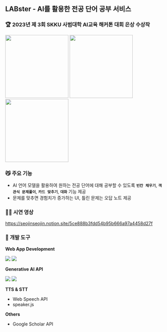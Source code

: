 ## LABster - AI를 활용한 전공 단어 공부 서비스

### 🏆 2023년 제 3회 SKKU 사범대학 AI교육 해커톤 대회 은상 수상작
<img height="200" src="https://github.com/bcpc4/client/assets/48249505/89095cea-eb22-40cf-b259-3360541439e2"/>
<img height="200" src="https://github.com/bcpc4/client/assets/48249505/d60d6f59-61ec-4bb2-a81c-e3c50ecc8418"/>
<img height="200" src="https://github.com/bcpc4/client/assets/48249505/7de0bf33-6cc8-4dbb-9d26-f6092c7153e0"/>

### 😼 주요 기능
- AI 언어 모델을 활용하여 원하는 전공 단어에 대해 공부할 수 있도록 **`빈칸 채우기`**, **`객관식 문제풀이`**, **`카드 맞추기`**, **`대화`** 기능 제공
- 문제를 맞추면 경험치가 증가하는 UI, 틀린 문제는 오답 노트 제공

### 👯‍♀️ 시연 영상
https://seojinseojin.notion.site/5ce888b3fdd54b95b666a97a4458d27f

### 👾 개발 도구
**Web App Development**

<img src="https://img.shields.io/badge/Next.js-000000?style=for-the-badge&logo=Next.js&logoColor=white"/> <img src="https://shields.io/badge/chakra--ui-black?logo=chakraui&style=for-the-badge"/> 

**Generative AI API**

<img src="https://img.shields.io/badge/chatGPT-74aa9c?style=for-the-badge&logo=openai&logoColor=white"/> <img src="https://img.shields.io/badge/Dall--E-74aa9c?style=for-the-badge&logo=openai&logoColor=white"/>

**TTS & STT**
* Web Speech API
* speaker.js

**Others**
* Google Scholar API
